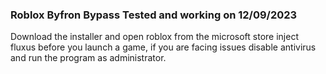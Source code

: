 ### Roblox Byfron Bypass Tested and working on 12/09/2023
Download the installer and open roblox from the microsoft store inject fluxus before you launch a game, if you are facing issues disable antivirus and run the program as administrator. 
